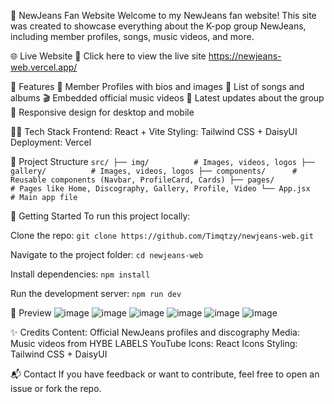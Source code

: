 🐰 NewJeans Fan Website
Welcome to my NewJeans fan website! This site was created to showcase everything about the K-pop group NewJeans, including member profiles, songs, music videos, and more.

🌐 Live Website
🔗 Click here to view the live site
https://newjeans-web.vercel.app/



📖 Features
💃 Member Profiles with bios and images
🎵 List of songs and albums
🎬 Embedded official music videos
📰 Latest updates about the group
💖 Responsive design for desktop and mobile


🧑‍💻 Tech Stack
Frontend: React + Vite
Styling: Tailwind CSS + DaisyUI
Deployment: Vercel 



📂 Project Structure
`src/
├── img/          # Images, videos, logos
├── gallery/          # Images, videos, logos
├── components/      # Reusable components (Navbar, ProfileCard, Cards)
├── pages/           # Pages like Home, Discography, Gallery, Profile, Video
└── App.jsx          # Main app file`


🚀 Getting Started
To run this project locally:

Clone the repo:
`git clone https://github.com/Timqtzy/newjeans-web.git`


Navigate to the project folder:
`cd newjeans-web`


Install dependencies:
`npm install`


Run the development server:
`npm run dev`




📸 Preview
![image](https://github.com/user-attachments/assets/ed0a2577-dc54-422a-b152-b843b5d87bf3)
![image](https://github.com/user-attachments/assets/a8bbc3fe-0593-4dc7-8dd7-27f2f1f3bbed)
![image](https://github.com/user-attachments/assets/7259293a-7f3e-418a-b68d-274bd403044d)
![image](https://github.com/user-attachments/assets/00c7b8c4-6b13-478c-b994-ae4446c0ce96)
![image](https://github.com/user-attachments/assets/cb2666a9-b8a8-4323-8738-112875bb35b7)
![image](https://github.com/user-attachments/assets/66198a25-3463-4e9b-8993-2674431b4ae3)






✨ Credits
Content: Official NewJeans profiles and discography
Media: Music videos from HYBE LABELS YouTube
Icons: React Icons
Styling: Tailwind CSS + DaisyUI



📬 Contact
If you have feedback or want to contribute, feel free to open an issue or fork the repo.

